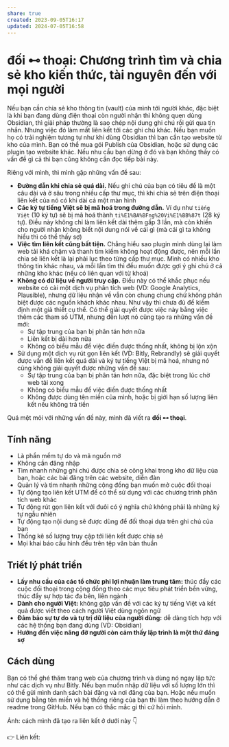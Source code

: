 ```yaml
---
share: true
created: 2023-09-05T16:17
updated: 2024-07-05T16:58
---
```

# **đối ⊷ thoại**: Chương trình tìm và chia sẻ kho kiến thức, tài nguyên đến với mọi người
Nếu bạn cần chia sẻ kho thông tin (vault) của mình tới người khác, đặc biệt là khi bạn đang dùng điện thoại còn người nhận thì không quen dùng Obsidian, thì giải pháp thường là sao chép nội dung ghi chú rồi gửi qua tin nhắn. Nhưng việc đó làm mất liên kết tới các ghi chú khác. Nếu bạn muốn họ có trải nghiệm tương tự như khi dùng Obsidian thì bạn cần tạo website từ kho của mình. Bạn có thể mua gói Publish của Obsidian, hoặc sử dụng các plugin tạo website khác. Nếu nhu cầu bạn dừng ở đó và bạn không thấy có vấn đề gì cả thì bạn cũng không cần đọc tiếp bài này.

Riêng với mình, thì mình gặp những vấn đề sau:
- **Đường dẫn khi chia sẻ quá dài.** Nếu ghi chú của bạn có tiêu đề là một câu dài và ở sâu trong nhiều cấp thư mục, thì khi chia sẻ trên điện thoại liên kết của nó có khi dài cả một màn hình
- **Các ký tự tiếng Việt sẽ bị mã hoá trong đường dẫn.** Ví dụ như `tiếng Việt` (10 ký tự) sẽ bị mã hoá thành `ti%E1%BA%BFng%20Vi%E1%BB%87t` (28 ký tự). Điều này không chỉ làm liên kết dài thêm gấp 3 lần, mà còn khiến cho người nhận không biết nội dung nói về cái gì (mà cái gì ta không hiểu thì có thể thấy sợ) 
- **Việc tìm liên kết cũng bất tiện.** Chẳng hiểu sao plugin mình dùng lại làm web tải khá chậm và thanh tìm kiếm không hoạt động được, nên mỗi lần chia sẻ liên kết là lại phải lục theo từng cấp thư mục. Mình có nhiều kho thông tin khác nhau, và mỗi lần tìm thì đều muốn được gợi ý ghi chú ở cả những kho khác (nếu có liên quan với từ khoá) 
- **Không có dữ liệu về người truy cập.** Điều này có thể khắc phục nếu website có cài một dịch vụ phân tích web (VD: Google Analytics, Plausible), nhưng dữ liệu nhận về vẫn còn chung chung chứ không phân biệt được các nguồn khách khác nhau. Như vậy thì chưa đủ để kiểm định một giả thiết cụ thể. Có thể giải quyết được việc này bằng việc thêm các tham số UTM, nhưng đến lượt nó cũng tạo ra những vấn đề mới:
    - Sự tập trung của bạn bị phân tán hơn nữa
    - Liên kết bị dài hơn nữa
    - Không có biểu mẫu để việc điền được thống nhất, không bị lộn xộn
- Sử dụng một dịch vụ rút gọn liên kết (VD: Bitly, Rebrandly) sẽ giải quyết được vấn đề liên kết quá dài và ký tự tiếng Việt bị mã hoá, nhưng nó cũng không giải quyết được những vấn đề sau:
    - Sự tập trung của bạn bị phân tán hơn nữa, đặc biệt trong lúc chờ web tải xong
    - Không có biểu mẫu để việc điền được thống nhất
    - Không được dùng tên miền của mình, hoặc bị giới hạn số lượng liên kết nếu không trả tiền

Quá mệt mỏi với những vấn đề này, mình đã viết ra **đối ⊷ thoại**.

## Tính năng
- Là phần mềm tự do và mã nguồn mở
- Không cần đăng nhập
- Tìm nhanh những ghi chú được chia sẻ công khai trong kho dữ liệu của bạn, hoặc các bài đăng trên các website, diễn đàn
- Quản lý và tìm nhanh những cộng đồng bạn muốn mở cuộc đối thoại
- Tự động tạo liên kết UTM để có thể sử dụng với các chương trình phân tích web khác
- Tự động rút gọn liên kết với đuôi có ý nghĩa chứ không phải là những ký tự ngẫu nhiên 
- Tự động tạo nội dung sẽ được dùng để đối thoại dựa trên ghi chú của bạn
- Thống kê số lượng truy cập tới liên kết được chia sẻ
- Mọi khai báo cấu hình đều trên tệp văn bản thuần

## Triết lý phát triển
- **Lấy nhu cầu của các tổ chức phi lợi nhuận làm trung tâm:** thúc đẩy các cuộc đối thoại trong cộng đồng theo các mục tiêu phát triển bền vững, thúc đẩy sự hợp tác đa bên, liên ngành
- **Dành cho người Việt:** không gặp vấn đề với các ký tự tiếng Việt và kết quả được viết theo cách người Việt dùng ngôn ngữ
- **Đảm bảo sự tự do và tự trị dữ liệu của người dùng:** dễ dàng tích hợp với các hệ thống bạn đang dùng (VD: Obsidian)
- **Hướng đến việc nâng đỡ người còn cảm thấy lập trình là một thứ đáng sợ**

## Cách dùng
Bạn có thể ghé thăm trang web của chương trình và dùng nó ngay lập tức như các dịch vụ như Bitly. Nếu bạn muốn nhập dữ liệu với số lượng lớn thì có thể gửi mình danh sách bài đăng và nơi đăng của bạn. Hoặc nếu muốn sử dụng bằng tên miền và hệ thống riêng của bạn thì làm theo hướng dẫn ở readme trong GitHub. Nếu bạn có thắc mắc gì thì cứ hỏi mình.

Ảnh: cách mình đã tạo ra liên kết ở dưới này 👇 

👉 Liên kết: